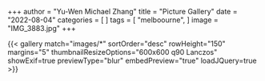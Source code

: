 +++
author = "Yu-Wen Michael Zhang"
title = "Picture Gallery"
date = "2022-08-04"
categories = [
]
tags = [
    "melboourne",
]
image = "IMG_3883.jpg"
+++

{{< gallery match="images/*" sortOrder="desc" rowHeight="150" margins="5" thumbnailResizeOptions="600x600 q90 Lanczos" showExif=true previewType="blur" embedPreview="true" loadJQuery=true >}}
